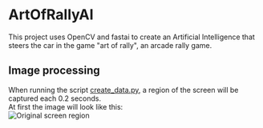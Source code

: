 # ArtOfRallyAI
This project uses OpenCV and fastai to create an Artificial Intelligence that steers the car in the game "art of rally", an arcade rally game.

## Image processing

When running the script [create_data.py](https://github.com/Dacarpe03/ArtOfRallyAI/blob/main/create_data.py), a region of the screen will be captured each 0.2 seconds.  
At first the image will look like this:  
![Original screen region](/readme_images/original_image)


